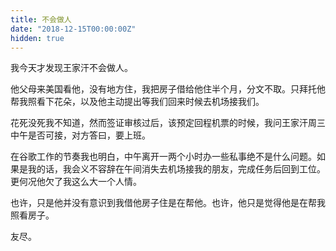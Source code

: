 ```yaml
---
title: 不会做人
date: "2018-12-15T00:00:00Z"
hidden: true
---
```


我今天才发现王家汗不会做人。

他父母来美国看他，没有地方住，我把房子借给他住半个月，分文不取。只拜托他帮我照看下花朵，以及他主动提出等我们回来时候去机场接我们。

花死没死我不知道，然而签证审核过后，该预定回程机票的时候，我问王家汗周三中午是否可接，对方答曰，要上班。

在谷歌工作的节奏我也明白，中午离开一两个小时办一些私事绝不是什么问题。如果是我的话，我会义不容辞在午间消失去机场接我的朋友，完成任务后回到工位。更何况他欠了我这么大一个人情。

也许，只是他并没有意识到我借他房子住是在帮他。也许，他只是觉得他是在帮我照看房子。

友尽。